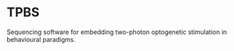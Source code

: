# TPBS
 Sequencing software for embedding two-photon optogenetic stimulation in behavioural paradigms.
